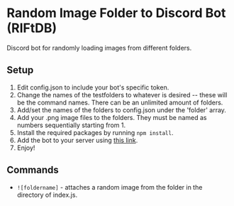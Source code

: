# Random Image Folder to Discord Bot (RIFtDB)
Discord bot for randomly loading images from different folders.

## Setup
1. Edit config.json to include your bot's specific token.
2. Change the names of the testfolders to whatever is desired -- these will be the command names. 
  There can be an unlimited amount of folders. 
3. Add/set the names of the folders to config.json under the 'folder' array.
4. Add your .png image files to the folders. They must be named as numbers sequentially starting from 1.
5. Install the required packages by running `npm install`.
6. Add the bot to your server using [this link](https://discordapi.com/permissions.html).
5. Enjoy!

## Commands
- `![foldername]` - attaches a random image from the folder in the directory of index.js.
